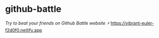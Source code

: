 # github-battle

*Try to beat your friends on Github Battle website ⚡️* https://vibrant-euler-f2d0f0.netlify.app
